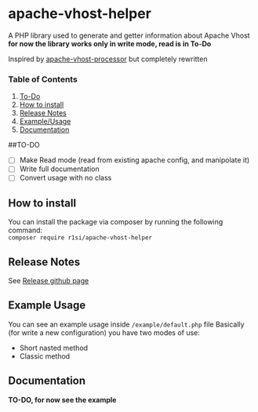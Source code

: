 # apache-vhost-helper
A PHP library used to generate and getter information about Apache Vhost  
**for now the library works only in write mode, read is in To-Do** 

Inspired by [apache-vhost-processor](https://github.com/tetreum/apache-vhost-processor) but completely rewritten

### Table of Contents
1. [To-Do](#to_do)
2. [How to install](#how_to_install)
3. [Release Notes](#release_notes)
4. [Example/Usage](#example_usage)
5. [Documentation](#documentation)

<a name="to_do"/>  

##TO-DO
- [ ] Make Read mode (read from existing apache config, and manipolate it) 
- [ ] Write full documentation
- [ ] Convert usage with no class

<a name="how_to_install"/>

## How to install
You can install the package via composer by running the following command:  
`composer require r1si/apache-vhost-helper`

<a name="release_notes"/>

## Release Notes

See [Release github page](https://github.com/r1si/apache-vhost-helper/releases)

<a name="example_usage"/>

## Example Usage
You can see an example usage inside `/example/default.php` file
Basically (for write a new configuration) you have two modes of use:
* Short nasted method 
* Classic method

<a name="documentation"/>

## Documentation
**TO-DO, for now see the example**
